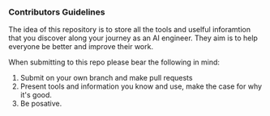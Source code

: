 ### Contributors Guidelines 

The idea of this repository is to store all the tools and uselful inforamtion that you discover along your journey as an AI engineer. They aim is to help everyone be better and improve their work. 

When submitting to this repo please bear the following in mind: 

1. Submit on your own branch and make pull requests 
2. Present tools and information you know and use, make the case for why it's good. 
3. Be posative. 
